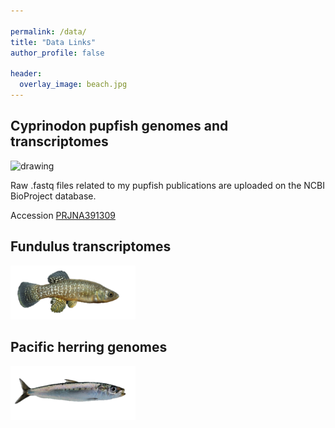 ```yaml
---

permalink: /data/
title: "Data Links"
author_profile: false

header:
  overlay_image: beach.jpg
---
```




## Cyprinodon pupfish genomes and transcriptomes 
<img src="https://github.com/joemcgirr/joemcgirr.github.io/blob/master/images/marco-01.png?raw=true" alt="drawing" width="180"/>

Raw .fastq files related to my pupfish publications are uploaded on the NCBI BioProject database. 

Accession [PRJNA391309](https://www.ncbi.nlm.nih.gov/bioproject/391309)


## Fundulus transcriptomes
<img src="https://github.com/joemcgirr/joemcgirr.github.io/blob/master/images/grandis-01.png?raw=true" alt="drawing" width="200"/>


## Pacific herring genomes
<img src="https://github.com/joemcgirr/joemcgirr.github.io/blob/master/images/herring-01.png?raw=true" alt="drawing" width="200"/>







